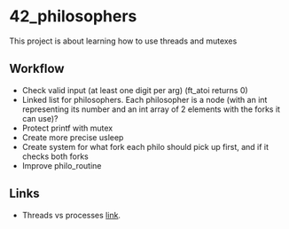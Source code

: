 # 42_philosophers
This project is about learning how to use threads and mutexes   
## Workflow   
- Check valid input (at least one digit per arg) (ft_atoi returns 0)
- Linked list for philosophers. Each philosopher is a node (with an int representing its number and an int array of 2 elements with the forks it can use)?
- Protect printf with mutex
- Create more precise usleep
- Create system for what fork each philo should pick up first, and if it checks both forks
- Improve philo_routine

## Links
- Threads vs processes [link](https://medium.com/@jalal92/lets-discuss-threads-grab-a-coffee-ad4d4ebf7181).
